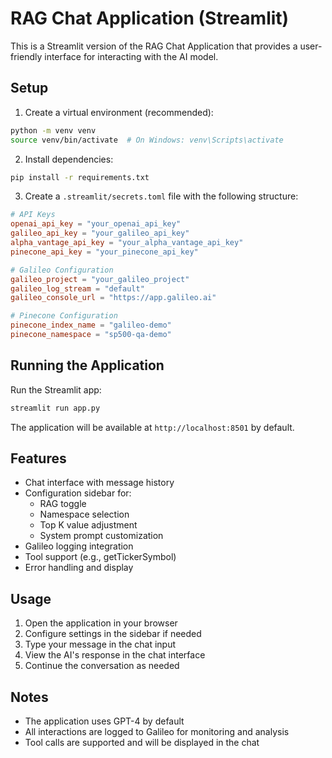# RAG Chat Application (Streamlit)

This is a Streamlit version of the RAG Chat Application that provides a user-friendly interface for interacting with the AI model.

## Setup

1. Create a virtual environment (recommended):
```bash
python -m venv venv
source venv/bin/activate  # On Windows: venv\Scripts\activate
```

2. Install dependencies:
```bash
pip install -r requirements.txt
```

3. Create a `.streamlit/secrets.toml` file with the following structure:
```toml
# API Keys
openai_api_key = "your_openai_api_key"
galileo_api_key = "your_galileo_api_key"
alpha_vantage_api_key = "your_alpha_vantage_api_key"
pinecone_api_key = "your_pinecone_api_key"

# Galileo Configuration
galileo_project = "your_galileo_project"
galileo_log_stream = "default"
galileo_console_url = "https://app.galileo.ai"

# Pinecone Configuration
pinecone_index_name = "galileo-demo"
pinecone_namespace = "sp500-qa-demo"
```

## Running the Application

Run the Streamlit app:
```bash
streamlit run app.py
```

The application will be available at `http://localhost:8501` by default.

## Features

- Chat interface with message history
- Configuration sidebar for:
  - RAG toggle
  - Namespace selection
  - Top K value adjustment
  - System prompt customization
- Galileo logging integration
- Tool support (e.g., getTickerSymbol)
- Error handling and display

## Usage

1. Open the application in your browser
2. Configure settings in the sidebar if needed
3. Type your message in the chat input
4. View the AI's response in the chat interface
5. Continue the conversation as needed

## Notes

- The application uses GPT-4 by default
- All interactions are logged to Galileo for monitoring and analysis
- Tool calls are supported and will be displayed in the chat 